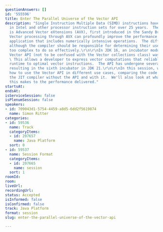 ```yaml
---
questionAnswers: []
id: '555596'
title: Enter The Parallel Universe of the Vector API
description: "Single Instruction Multiple Data (SIMD) instructions have been available
  in Intel and other processor instruction sets for over 25 years.  The current implementation
  is Advanced Vector eXtensions (AVX), first introduced in the Sandy Bridge microarchitecture.\r\n\r\nUsing
  Vector processing through AVX can profoundly improve the performance level of an
  application that includes numerically intensive operations.  The difficulty is that,
  although the compiler should be responsible for determining their use, code is often
  too complex to do so effectively.\r\n\r\nIn JDK 16, an incubator module for the
  Vector API (not to be confused with the Vector collections class) was introduced.
  \ This allows a developer to express vector computations that reliably compile at
  runtime to optimal vector instructions.  The API has undergone several revisions
  resulting in the sixth incubator in JDK 21.\r\n\r\nIn this session, we'll explore
  how to use the Vector API in different use cases, comparing the code generated by
  the JIT compiler without the API and with it.  We'll also look at what difference
  this makes to the performance delivered."
startsAt: 
endsAt: 
isServiceSession: false
isPlenumSession: false
speakers:
- id: 709043d1-5754-4459-a8d5-6dd2f5619874
  name: Simon Ritter
categories:
- id: 59536
  name: Track
  categoryItems:
  - id: 207657
    name: Java Platform
  sort: 0
- id: 59537
  name: Session Format
  categoryItems:
  - id: 207665
    name: session
  sort: 1
roomId: 
room: 
liveUrl: 
recordingUrl: 
status: Accepted
isInformed: false
isConfirmed: false
track: Java Platform
format: session
slug: enter-the-parallel-universe-of-the-vector-api

---
```

